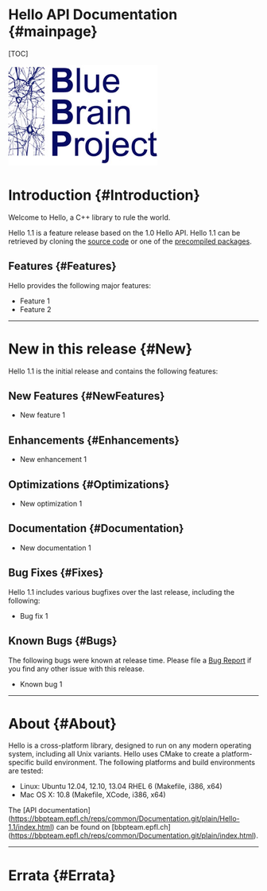 Hello API Documentation {#mainpage}
============

[TOC]

![](BBPLOGO350.jpg)

# Introduction {#Introduction}

Welcome to Hello, a C++ library to rule the world.

Hello 1.1 is a feature release based on the 1.0 Hello API. Hello 1.1 can be
retrieved by cloning the [source
code](https://bbpteam.epfl.ch/reps/common/Hello.git) or one of the [precompiled
packages](https://bbpteam.epfl.ch/project/spaces/display/INFRA/Software+distribution).

## Features {#Features}

Hello provides the following major features:

* Feature 1
* Feature 2

- - -

# New in this release {#New}

Hello 1.1 is the initial release and contains the following features:

## New Features {#NewFeatures}

* New feature 1

## Enhancements {#Enhancements}

* New enhancement 1

## Optimizations {#Optimizations}

* New optimization 1

## Documentation {#Documentation}

* New documentation 1

## Bug Fixes {#Fixes}

Hello 1.1 includes various bugfixes over the last release, including the
following:

* Bug fix 1

## Known Bugs {#Bugs}

The following bugs were known at release time. Please file a
[Bug Report](https://bbpteam.epfl.ch/project/issues/browse/Hello) if you find
any other issue with this release.

* Known bug 1

- - -

# About {#About}

Hello is a cross-platform library, designed to run on any modern operating
system, including all Unix variants. Hello uses CMake to create a
platform-specific build environment. The following platforms and build
environments are tested:

* Linux: Ubuntu 12.04, 12.10, 13.04 RHEL 6 (Makefile, i386, x64)
* Mac OS X: 10.8 (Makefile, XCode, i386, x64)

The [API documentation]
(https://bbpteam.epfl.ch/reps/common/Documentation.git/plain/Hello-1.1/index.html)
can be found on
[bbpteam.epfl.ch]
(https://bbpteam.epfl.ch/reps/common/Documentation.git/plain/index.html).

- - -

# Errata {#Errata}
